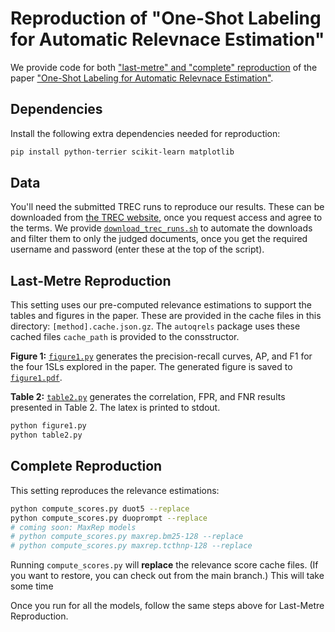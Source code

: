 # Reproduction of "One-Shot Labeling for Automatic Relevnace Estimation"

We provide code for both ["last-metre" and "complete" reproduction](https://dl.acm.org/doi/10.1145/3477495.3531721)
of the paper ["One-Shot Labeling for Automatic Relevnace Estimation"](https://arxiv.org/abs/2302.11266).

## Dependencies

Install the following extra dependencies needed for reproduction:

```bash
pip install python-terrier scikit-learn matplotlib
```

## Data

You'll need the submitted TREC runs to reproduce our results. These can be downloaded
from [the TREC website](https://trec.nist.gov/results.html), once you request access and agree
to the terms. We provide [`download_trec_runs.sh`](download_trec_runs.sh) to automate the
downloads and filter them to only the judged documents, once you get the required username
and password (enter these at the top of the script).

## Last-Metre Reproduction

This setting uses our pre-computed relevance estimations to support the tables and figures
in the paper. These are provided in the cache files in this directory: `[method].cache.json.gz`.
The `autoqrels` package uses these cached files `cache_path` is provided to the consstructor.

**Figure 1:** [`figure1.py`](figure1.py) generates the precision-recall curves, AP, and F1 for
the four 1SLs explored in the paper. The generated figure is saved to [`figure1.pdf`](figure1.pdf).

**Table 2:** [`table2.py`](table2.py) generates the correlation, FPR, and FNR results presented
in Table 2. The latex is printed to stdout.

```bash
python figure1.py
python table2.py
```

## Complete Reproduction

This setting reproduces the relevance estimations:

```bash
python compute_scores.py duot5 --replace
python compute_scores.py duoprompt --replace
# coming soon: MaxRep models
# python compute_scores.py maxrep.bm25-128 --replace
# python compute_scores.py maxrep.tcthnp-128 --replace
```

Running `compute_scores.py` will **replace** the relevance score cache files. (If you want to restore,
you can check out from the main branch.) This will take some time

Once you run for all the models, follow the same steps above for Last-Metre Reproduction.
